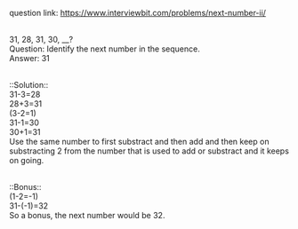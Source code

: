 question link: https://www.interviewbit.com/problems/next-number-ii/<br /><br />

31, 28, 31, 30, __?<br />
Question: Identify the next number in the sequence.<br />
Answer: 31<br /><br />

::Solution::<br />
31-3=28<br />
28+3=31<br />
(3-2=1)<br />
31-1=30<br />
30+1=31<br />
Use the same number to first substract and then add and then keep on substracting 2 from the number that is used to add or substract and it keeps on going.<br /><br />

::Bonus::<br />
(1-2=-1)<br />
31-(-1)=32<br />
So a bonus, the next number would be 32.
